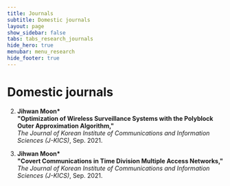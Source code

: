 ```yaml
---
title: Journals
subtitle: Domestic journals
layout: page
show_sidebar: false
tabs: tabs_research_journals
hide_hero: true
menubar: menu_research
hide_footer: true
---
```


# Domestic journals

2. __Jihwan Moon*__        
__"Optimization of Wireless Surveillance Systems with the Polyblock Outer Approximation Algorithm,"__     
_The Journal of Korean Institute of Communications and Information Sciences (J-KICS)_, Sep. 2021.        

1. __Jihwan Moon*__        
__"Covert Communications in Time Division Multiple Access Networks,"__     
_The Journal of Korean Institute of Communications and Information Sciences (J-KICS)_, Sep. 2021.        

